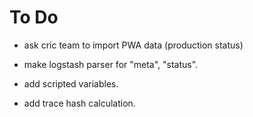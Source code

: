 # To Do

* ask cric team to import PWA data (production status)

* make logstash parser for "meta", "status".

* add scripted variables.
* add trace hash calculation.
